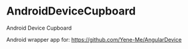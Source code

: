# AndroidDeviceCupboard
Android Device Cupboard


Android wrapper app for: https://github.com/Yene-Me/AngularDevice
